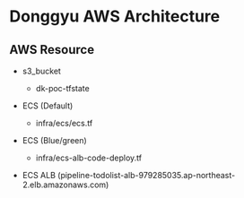 # Donggyu AWS Architecture

## AWS Resource

- s3_bucket

  - dk-poc-tfstate

- ECS (Default)
  - infra/ecs/ecs.tf
- ECS (Blue/green)

  - infra/ecs-alb-code-deploy.tf

- ECS ALB (pipeline-todolist-alb-979285035.ap-northeast-2.elb.amazonaws.com)
